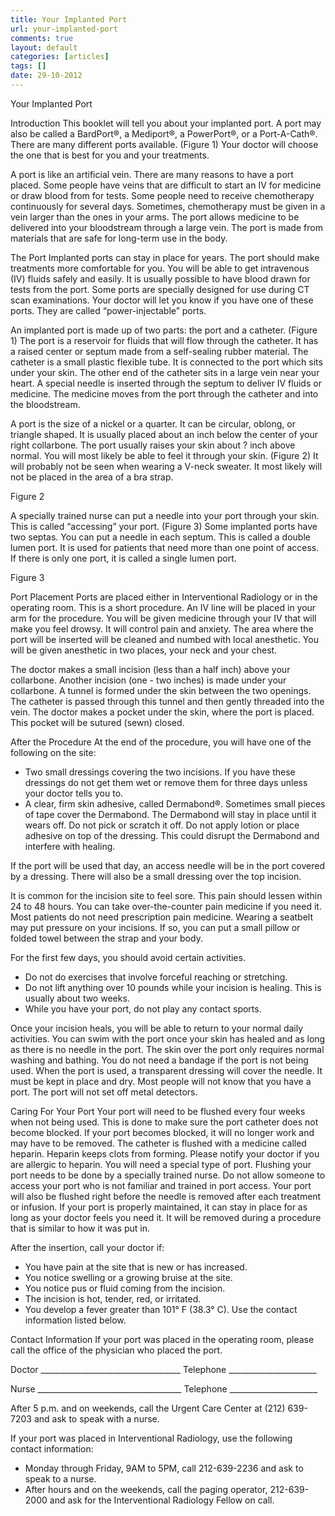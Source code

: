 ```yaml
---
title: Your Implanted Port
url: your-implanted-port
comments: true
layout: default
categories: [articles]
tags: []
date: 29-10-2012
---
```

Your Implanted Port

Introduction
This booklet will tell you about your implanted port.  A port may also be called a BardPort®, a Mediport®, a PowerPort®, or a Port-A-Cath®.  There are many different ports available. (Figure 1)  Your doctor will choose the one that is best for you and your treatments.  

A port is like an artificial vein.  There are many reasons to have a port placed.  Some people have veins that are difficult to start an IV for medicine or draw blood from for tests.  Some people need to receive chemotherapy continuously for several days.  Sometimes, chemotherapy must be given in a vein larger than the ones in your arms.  The port allows medicine to be delivered into your bloodstream through a large vein.  The port is made from materials that are safe for long-term use in the body.  

The Port
Implanted ports can stay in place for years.  The port should make treatments more comfortable for you. You will be able to get intravenous (IV) fluids safely and easily.  It is usually possible to have blood drawn for tests from the port.  Some ports are specially designed for use during CT scan examinations.  Your doctor will let you know if you have one of these ports.  They are called “power-injectable” ports.

An implanted port is made up of two parts: the port and a catheter. (Figure 1)  The port is a reservoir for fluids that will flow through the catheter.  It has a raised center or septum made from a self-sealing rubber material. The catheter is a small plastic flexible tube.  It is connected to the port which sits under your skin.  The other end of the catheter sits in a large vein near your heart.  A special needle is inserted through the septum to deliver IV fluids or medicine.  The medicine moves from the port through the catheter and into the bloodstream.  

A port is the size of a nickel or a quarter.  It can be circular, oblong, or triangle shaped.   It is usually placed about an inch below the center of your right collarbone.  The port usually raises your skin about ? inch above normal.  You will most likely be able to feel it through your skin.  (Figure 2)  It will probably not be seen when wearing a V-neck sweater.   It most likely will not be placed in the area of a bra strap.   

Figure 2










A specially trained nurse can put a needle into your port through your skin.  This is called “accessing” your port.  (Figure 3)  Some implanted ports have two septas.  You can put a needle in each septum.  This is called a double lumen port.  It is used for patients that need more than one point of access.   If there is only one port, it is called a single lumen port.   

Figure 3



















Port Placement
Ports are placed either in Interventional Radiology or in the operating room.  This is a short procedure.  An IV line will be placed in your arm for the procedure.  You will be given medicine through your IV that will make you feel drowsy.  It will control pain and anxiety. The area where the port will be inserted will be cleaned and numbed with local anesthetic. You will be given anesthetic in two places, your neck and your chest.  

The doctor makes a small incision (less than a half inch) above your collarbone. Another incision (one - two inches) is made under your collarbone.  A tunnel is formed under the skin between the two openings. The catheter is passed through this tunnel and then gently threaded into the vein. The doctor makes a pocket under the skin, where the port is placed.  This pocket will be sutured (sewn) closed.

After the Procedure
At the end of the procedure, you will have one of the following on the site:
* Two small dressings covering the two incisions.  If you have these dressings do not get them wet or remove them for three days unless your doctor tells you to.
* A clear, firm skin adhesive, called Dermabond®.  Sometimes small pieces of tape cover the Dermabond.  The Dermabond will stay in place until it wears off.  Do not pick or scratch it off.  Do not apply lotion or place adhesive on top of the dressing.  This could disrupt the Dermabond and interfere with healing.

If the port will be used that day, an access needle will be in the port covered by a dressing.  There will also be a small dressing over the top incision.  

It is common for the incision site to feel sore.  This pain should lessen within 24 to 48 hours.  You can take over-the-counter pain medicine if you need it.  Most patients do not need prescription pain medicine.  Wearing a seatbelt may put pressure on your incisions.  If so, you can put a small pillow or folded towel between the strap and your body.  


For the first few days, you should avoid certain activities.  
* Do not do exercises that involve forceful reaching or stretching.  
* Do not lift anything over 10 pounds while your incision is healing.  This is usually about two weeks.  
* While you have your port, do not play any contact sports.

Once your incision heals, you will be able to return to your normal daily activities.  You can swim with the port once your skin has healed and as long as there is no needle in the port.  The skin over the port only requires normal washing and bathing.  You do not need a bandage if the port is not being used.  When the port is used, a transparent dressing will cover the needle.  It must be kept in place and dry.  Most people will not know that you have a port.  The port will not set off metal detectors.

Caring For Your Port
Your port will need to be flushed every four weeks when not being used.  This is done to make sure the port catheter does not become blocked.  If your port becomes blocked, it will no longer work and may have to be removed.  The catheter is flushed with a medicine called heparin.  Heparin keeps clots from forming.  Please notify your doctor if you are allergic to heparin.  You will need a special type of port.  Flushing your port needs to be done by a specially trained nurse.  Do not allow someone to access your port who is not familiar and trained in port access. Your port will also be flushed right before the needle is removed after each treatment or infusion.  If your port is properly maintained, it can stay in place for as long as your doctor feels you need it.   It will be removed during a procedure that is similar to how it was put in.



After the insertion, call your doctor if:
* You have pain at the site that is new or has increased.
* You notice swelling or a growing bruise at the site. 
* You notice pus or fluid coming from the incision.
* The incision is hot, tender, red, or irritated.
* You develop a fever greater than 101° F (38.3° C).
Use the contact information listed below.

Contact Information
If your port was placed in the operating room, please call the office of the physician who placed the port.  

Doctor ___________________________________	Telephone ______________________

Nurse ____________________________________	Telephone ______________________

After 5 p.m. and on weekends, call the Urgent Care Center at (212) 639-7203 and ask to speak with a nurse.  

If your port was placed in Interventional Radiology, use the following contact information:
* Monday through Friday, 9AM to 5PM, call 212-639-2236 and ask to speak to a nurse.
* After hours and on the weekends, call the paging operator, 212-639-2000 and ask for the Interventional Radiology Fellow on call.